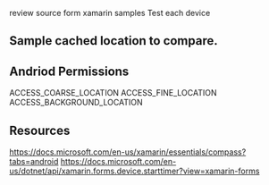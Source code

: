 ﻿
review source form xamarin samples
Test each device

## Sample cached location to compare.

## Andriod Permissions
ACCESS_COARSE_LOCATION
ACCESS_FINE_LOCATION
ACCESS_BACKGROUND_LOCATION

## Resources
https://docs.microsoft.com/en-us/xamarin/essentials/compass?tabs=android
https://docs.microsoft.com/en-us/dotnet/api/xamarin.forms.device.starttimer?view=xamarin-forms
